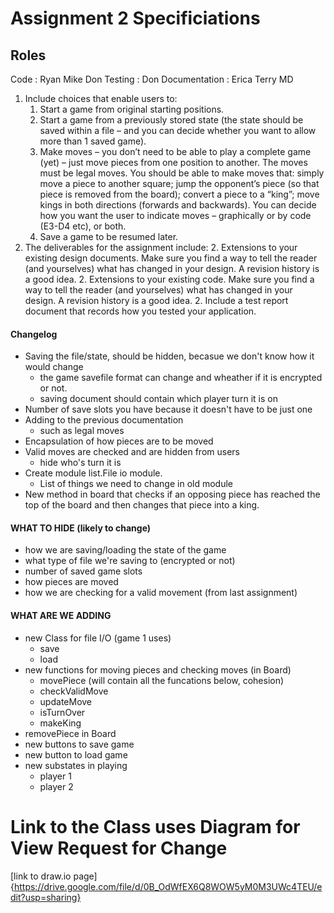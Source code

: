 Assignment 2 Specificiations
============================
Roles
-----

Code : Ryan Mike Don
Testing : Don
Documentation : Erica Terry MD

1. Include choices that enable users to:  
    1. Start a game from original starting positions. 
    1. Start a game from a previously stored state (the state should be saved within a file – and 
you can decide whether you want to allow more than 1 saved game). 
    1. Make moves – you don’t need to be able to play a complete game (yet) – just move 
pieces from one position to another. The moves must be legal moves. You should be 
able to make moves that: simply move a piece to another square; jump the opponent’s 
piece (so that piece is removed from the board); convert a piece to a “king”; move kings 
in both directions (forwards and backwards). You can decide how you want the user to 
indicate moves – graphically or by code (E3-D4 etc), or both. 
    1. Save a game to be resumed later. 
2. The deliverables for the assignment include: 
    2. Extensions to your existing design documents. Make sure you find a way to tell the 
reader (and yourselves) what has changed in your design. A revision history is a good 
idea. 
    2. Extensions to your existing code. Make sure you find a way to tell the reader (and 
yourselves) what has changed in your design. A revision history is a good idea. 
    2. Include a test report document that records how you tested your application.


#### Changelog


+   Saving the file/state, should be hidden, becasue we don't know how it would change
    -   the game savefile format can change and wheather if it is encrypted or not.
	-   saving document should contain which player turn it is on
+   Number of save slots you have because it doesn't have to be just one
+   Adding to the previous documentation
	-   such as legal moves
+   Encapsulation of how pieces are to be moved
+   Valid moves are checked and are hidden from users
	-   hide who's turn it is 
+   Create module list.File io module.
	-   List of things we need to change in old module
+   New method in board that checks if an opposing piece has reached the top of the board and then changes that piece into a king.


#### WHAT TO HIDE (likely to change)

-   how we are saving/loading the state of the game
-   what type of file we're saving to (encrypted or not)
-   number of saved game slots
-   how pieces are moved
-   how we are checking for a valid movement
(from last assignment)


#### WHAT ARE WE ADDING

-   new Class for file I/O (game 1 uses)
    -   save 
    -   load
-   new functions for moving pieces and checking moves (in Board)
    -   movePiece (will contain all the funcations below, cohesion)
	-   checkValidMove
	-   updateMove
	-   isTurnOver
	-   makeKing
-   removePiece in Board
-   new buttons to save game 
-   new button to load game
-   new substates in playing 
    -   player 1
    -   player 2

Link to the Class uses Diagram for View Request for Change
==========================================================
[link to draw.io page]{https://drive.google.com/file/d/0B_OdWfEX6Q8WOW5yM0M3UWc4TEU/edit?usp=sharing}